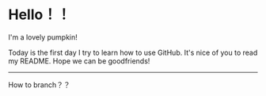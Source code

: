 # Hello！！
I'm a lovely pumpkin!

Today is the first day I try to learn how to use GitHub.
It's nice of you to read my README.
Hope we can be goodfriends!

---
How to branch？？

